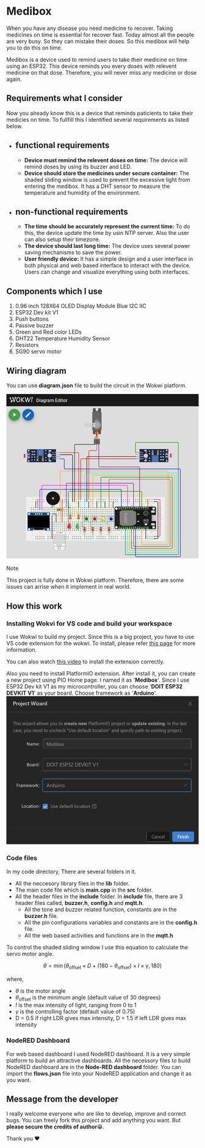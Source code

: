 # Medibox

When you have any disease you need medicine to recover. Taking medicines on time is essential for recover fast. Today almost all the people are very busy. So they can mistake their doses. So this medibox will help you to do this on time.

Medibox is a device used to remind users to take their medicine on time using an ESP32. This device reminds you every doses with relevent medicine on that dose. Therefore, you will never miss any medicine or dose again.

## Requirements what I consider

Now you already know this is a device that reminds paticients to take their medicies on time. To fullfill this I identified several requirements as listed below.

- ## functional requirements

  - **Device must remind the relevent doses on time:** The device will remind doses by using its buzzer and LED.
  - **Device should store the medicines under secure container:** The shaded sliding window is used to prevent the excessive light from entering the medibox. It has a DHT sensor to measure the temperature and humidity of the environment.

- ## non-functional requirements
  - **The time should be accurately represent the current time:** To do this, the device update the time by usin NTP server. Also the user can also setup their timezone.
  - **The device should last long time:** The device uses several power saving mechanisms to save the power.
  - **User friendly device:** It has a simple design and a user interface in both physical and web based interface to interact with the device. Users can change and visualize everything using both interfaces.

## Components which I use

1. 0.96 inch 128X64 OLED Display Module Blue I2C IIC
2. ESP32 Dev kit V1
3. Push buttons
4. Passive buzzer
5. Green and Red color LEDs
6. DHT22 Temperature Humidity Sensor
7. Resistors
8. SG90 servo motor

## Wiring diagram
You can use **diagram.json** file to build the circuit in the Wokwi platform. 

![Wiring diagram](/images/wiring_diagram.png)

> [!NOTE]
> This project is fully done in Wokwi platform. Therefore, there are some issues can arrise when it implement in real world.

## How this work

### Installing Wokvi for VS code and build your workspace

I use Wokwi to build my project. Since this is a big project, you have to use VS code extension for the wokwi. To install, please refer [this page](https://docs.wokwi.com/vscode/getting-started) for more information.

You can also watch [this video](https://www.youtube.com/watch?v=fUlAPdekVO0) to install the extension correctly.

Also you need to install PlatformIO extension. After install it, you can create a new project using PIO Home page. I named it as '**Medibox**'. Since I use ESP32 Dev kit V1 as my microcontroller, you can choose '**DOIT ESP32 DEVKIT V1**' as your board. Choose framework as '**Arduino**'.
![Create a new project on PlatformIO](/images/create_new_project.png)
### Code files

In my code directory, There are several folders in it.

- All the neccesory library files in the **lib** folder.
- The main code file which is **main.cpp** in the **src** folder.
- All the header files in the **include** folder. In **include** file, there are 3 header files called, **buzzer.h**, **config.h** and **mqtt.h**.
  - All the tone and buzzer related function, constants are in the **buzzer.h** file.
  - All the pin configurations variables and constants are in the **config.h** file.
  - All the web based activities and functions are in the **mqtt.h**

To control the shaded sliding window I use this equation to calculate the servo motor angle.

$$
\theta = \min\left( \theta_{\text{offset}} \times D + (180 − \theta_{\text{offset}}) \times I \times \gamma , 180 \right)
$$


where,
- $\theta$ is the motor angle
- $\theta$<sub>offset</sub> is the minimum angle (default value of 30 degrees)
- $I$ is the max intensity of light, ranging from 0 to 1
- $\gamma$ is the controlling factor (default value of 0.75)
- D = 0.5 if right LDR gives max intensity, D = 1.5 if left LDR gives max intensity

### NodeRED Dashboard
For web based dashboard I used NodeRED dashboard. It is a very simple platform to build an attractive dashboards. All the necessory files to build NodeRED dashboard are in the **Node-RED dashboard** folder. You can import the **flows.json** file into your NodeRED application and change it as you want.


## Message from the developer
I really welcome everyone who are like to develop, improve and correct bugs. You can freely fork this project and add anything you want. But **please secure the credits of author**:grin:.

Thank you :heart:
